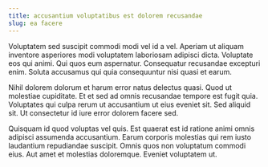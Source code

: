 ```yaml
---
title: accusantium voluptatibus est dolorem recusandae
slug: ea facere
---
```


Voluptatem sed suscipit commodi modi vel id a vel. Aperiam ut aliquam inventore asperiores modi voluptatem laboriosam adipisci dicta. Voluptate eos qui animi. Qui quos eum aspernatur. Consequatur recusandae excepturi enim. Soluta accusamus qui quia consequuntur nisi quasi et earum.

Nihil dolorem dolorum et harum error natus delectus quasi. Quod ut molestiae cupiditate. Et et sed ad omnis recusandae tempore est fugit quia. Voluptates qui culpa rerum ut accusantium ut eius eveniet sit. Sed aliquid sit. Ut consectetur id iure error dolorem facere sed.

Quisquam id quod voluptas vel quis. Est quaerat est id ratione animi omnis adipisci assumenda accusantium. Earum corporis molestias qui rem iusto laudantium repudiandae suscipit. Omnis quos non voluptatum commodi eius. Aut amet et molestias doloremque. Eveniet voluptatem ut.
